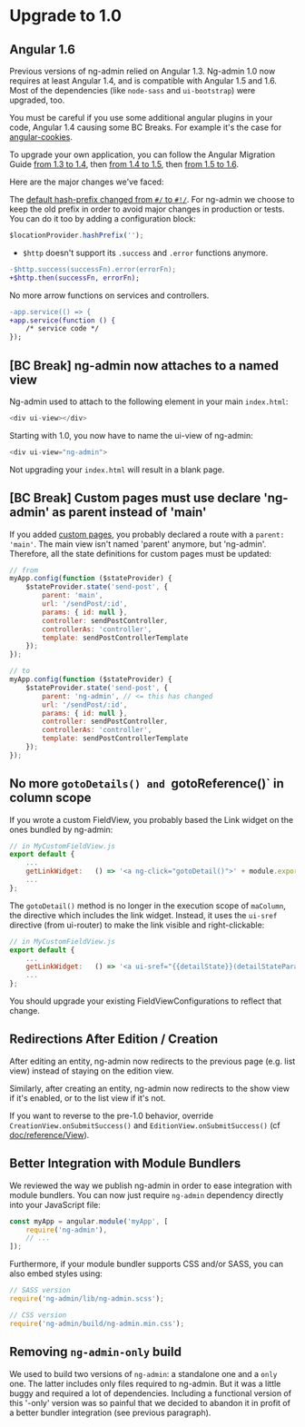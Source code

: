 # Upgrade to 1.0

## Angular 1.6

Previous versions of ng-admin relied on Angular 1.3. Ng-admin 1.0 now requires at least Angular 1.4, and is compatible with Angular 1.5 and 1.6. Most of the dependencies (like `node-sass` and `ui-bootstrap`) were upgraded, too.

You must be careful if you use some additional angular plugins in your code, Angular 1.4 causing some BC Breaks. For example it's the case for [angular-cookies](https://code.angularjs.org/1.4.9/docs/api/ngCookies/service/$cookies).

To upgrade your own application, you can follow the Angular Migration Guide [from 1.3 to 1.4](https://docs.angularjs.org/guide/migration#migrating-from-1-3-to-1-4), then [from 1.4 to 1.5](https://docs.angularjs.org/guide/migration#migrating-from-1-4-to-1-5), then [from 1.5 to 1.6](https://docs.angularjs.org/guide/migration#migrating-from-1-5-to-1-6).

Here are the major changes we've faced:

The [default hash-prefix changed from `#/` to `#!/`](https://docs.angularjs.org/guide/migration#commit-aa077e8).
For ng-admin we choose to keep the old prefix in order to avoid major changes in production or tests.
You can do it too by adding a configuration block:

```js
$locationProvider.hashPrefix('');
```

- `$http` doesn't support its `.success` and `.error` functions anymore.

```diff
-$http.success(successFn).error(errorFn);
+$http.then(successFn, errorFn);
```

No more arrow functions on services and controllers.

```diff
-app.service(() => {
+app.service(function () {
    /* service code */
});
```

## [BC Break] ng-admin now attaches to a named view

Ng-admin used to attach to the following element in your main `index.html`:

```js
<div ui-view></div>
```

Starting with 1.0, you now have to name the ui-view of ng-admin:

```js
<div ui-view="ng-admin">
```

Not upgrading your `index.html` will result in a blank page.

## [BC Break] Custom pages must use declare 'ng-admin' as parent instead of 'main'

If you added [custom pages](doc/Custom-pages.md), you probably declared a route with a `parent: 'main'`. The main view isn't named 'parent' anymore, but 'ng-admin'. Therefore, all the state definitions for custom pages must be updated:

```js
// from
myApp.config(function ($stateProvider) {
    $stateProvider.state('send-post', {
        parent: 'main',
        url: '/sendPost/:id',
        params: { id: null },
        controller: sendPostController,
        controllerAs: 'controller',
        template: sendPostControllerTemplate
    });
});

// to
myApp.config(function ($stateProvider) {
    $stateProvider.state('send-post', {
        parent: 'ng-admin', // <= this has changed
        url: '/sendPost/:id',
        params: { id: null },
        controller: sendPostController,
        controllerAs: 'controller',
        template: sendPostControllerTemplate
    });
});
```

## No more `gotoDetails() and `gotoReference()` in column scope

If you wrote a custom FieldView, you probably based the Link widget on the ones bundled by ng-admin:

```js
// in MyCustomFieldView.js
export default {
    ...
    getLinkWidget:   () => '<a ng-click="gotoDetail()">' + module.exports.getReadWidget() + '</a>',
    ...
};
```

The `gotoDetail()` method is no longer in the execution scope of `maColumn`, the directive which includes the link widget. Instead, it uses the `ui-sref` directive (from ui-router) to make the link visible and right-clickable:

```js
// in MyCustomFieldView.js
export default {
    ...
    getLinkWidget:   () => '<a ui-sref="{{detailState}}(detailStateParams)">' + module.exports.getReadWidget() + '</a>'
    ...
};
```

You should upgrade your existing FieldViewConfigurations to reflect that change.

## Redirections After Edition / Creation

After editing an entity, ng-admin now redirects to the previous page (e.g. list view) instead of staying on the edition view.

Similarly, after creating an entity, ng-admin now redirects to the show view if it's enabled, or to the list view if it's not.

If you want to reverse to the pre-1.0 behavior, override `CreationView.onSubmitSuccess()` and `EditionView.onSubmitSuccess()` (cf [doc/reference/View](doc/reference/View.md)).

## Better Integration with Module Bundlers

We reviewed the way we publish ng-admin in order to ease integration with module bundlers. You can now just require `ng-admin` dependency directly into your JavaScript file:

``` js
const myApp = angular.module('myApp', [
    require('ng-admin'),
    // ...
]);
```

Furthermore, if your module bundler supports CSS and/or SASS, you can also embed styles using:

``` js
// SASS version
require('ng-admin/lib/ng-admin.scss');

// CSS version
require('ng-admin/build/ng-admin.min.css');
```

## Removing `ng-admin-only` build

We used to build two versions of `ng-admin`: a standalone one and a `only` one. The latter includes only files required to ng-admin. But it was a little buggy and required a lot of dependencies. Including a functional version of this '-only' version was so painful that we decided to abandon it in profit of a better bundler integration (see previous paragraph).
